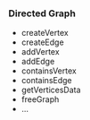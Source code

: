 ### Directed Graph

- createVertex
- createEdge
- addVertex
- addEdge
- containsVertex
- containsEdge
- getVerticesData
- freeGraph
- ...
